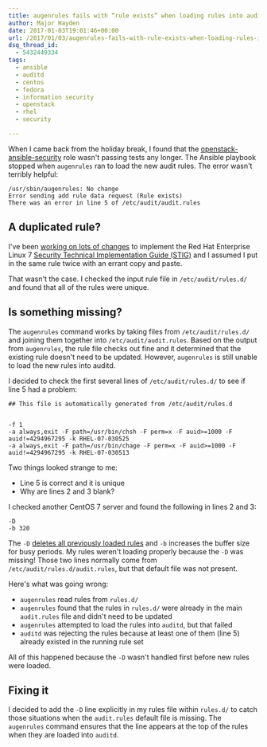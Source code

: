 ```yaml
---
title: augenrules fails with “rule exists” when loading rules into auditd
author: Major Hayden
date: 2017-01-03T19:01:46+00:00
url: /2017/01/03/augenrules-fails-with-rule-exists-when-loading-rules-into-auditd/
dsq_thread_id:
  - 5432449334
tags:
  - ansible
  - auditd
  - centos
  - fedora
  - information security
  - openstack
  - rhel
  - security

---
```

When I came back from the holiday break, I found that the [openstack-ansible-security][1] role wasn't passing tests any longer. The Ansible playbook stopped when `augenrules` ran to load the new audit rules. The error wasn't terribly helpful:

```
/usr/sbin/augenrules: No change
Error sending add rule data request (Rule exists)
There was an error in line 5 of /etc/audit/audit.rules
```


## A duplicated rule?

I've been [working on lots of changes][2] to implement the Red Hat Enterprise Linux 7 [Security Technical Implementation Guide (STIG)][3] and I assumed I put in the same rule twice with an errant copy and paste.

That wasn't the case. I checked the input rule file in `/etc/audit/rules.d/` and found that all of the rules were unique.

## Is something missing?

The `augenrules` command works by taking files from `/etc/audit/rules.d/` and joining them together into `/etc/audit/audit.rules`. Based on the output from `augenrules`, the rule file checks out fine and it determined that the existing rule doesn't need to be updated. However, `augenrules` is still unable to load the new rules into auditd.

I decided to check the first several lines of `/etc/audit/rules.d/` to see if line 5 had a problem:

```
## This file is automatically generated from /etc/audit/rules.d


-f 1
-a always,exit -F path=/usr/bin/chsh -F perm=x -F auid>=1000 -F auid!=4294967295 -k RHEL-07-030525
-a always,exit -F path=/usr/bin/chage -F perm=x -F auid>=1000 -F auid!=4294967295 -k RHEL-07-030513
```


Two things looked strange to me:

  * Line 5 is correct and it is unique
  * Why are lines 2 and 3 blank?

I checked another CentOS 7 server and found the following in lines 2 and 3:

```
-D
-b 320
```


The `-D` [deletes all previously loaded rules][4] and `-b` increases the buffer size for busy periods. My rules weren't loading properly because the `-D` was missing! Those two lines normally come from `/etc/audit/rules.d/audit.rules`, but that default file was not present.

Here's what was going wrong:

  * `augenrules` read rules from `rules.d/`
  * `augenrules` found that the rules in `rules.d/` were already in the main `audit.rules` file and didn't need to be updated
  * `augenrules` attempted to load the rules into `auditd`, but that failed
  * `auditd` was rejecting the rules because at least one of them (line 5) already existed in the running rule set

All of this happened because the `-D` wasn't handled first before new rules were loaded.

## Fixing it

I decided to add the `-D` line explicitly in my rules file within `rules.d/` to catch those situations when the `audit.rules` default file is missing. The `augenrules` command ensures that the line appears at the top of the rules when they are loaded into `auditd`.

 [1]: https://github.com/openstack/openstack-ansible-security
 [2]: http://specs.openstack.org/openstack/openstack-ansible-specs/specs/newton/security-rhel7-stig.html
 [3]: https://public.cyber.mil/stigs/
 [4]: https://access.redhat.com/documentation/en-US/Red_Hat_Enterprise_Linux/6/html/Security_Guide/sec-Defining_Audit_Rules_and_Controls.html
